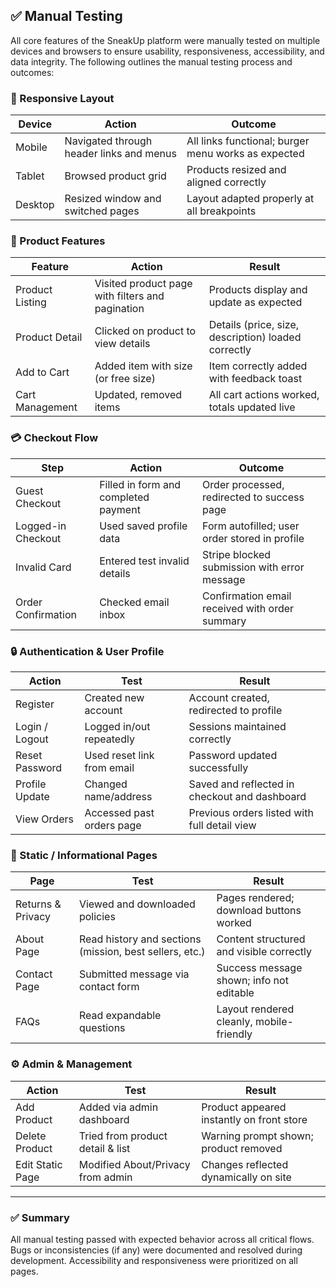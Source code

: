 ## ✅ Manual Testing

All core features of the SneakUp platform were manually tested on multiple devices and browsers to ensure usability, responsiveness, accessibility, and data integrity. The following outlines the manual testing process and outcomes:

### 📱 Responsive Layout
| Device | Action | Outcome |
|--------|--------|---------|
| Mobile | Navigated through header links and menus | All links functional; burger menu works as expected |
| Tablet | Browsed product grid | Products resized and aligned correctly |
| Desktop | Resized window and switched pages | Layout adapted properly at all breakpoints |

### 👟 Product Features
| Feature | Action | Result |
|--------|--------|--------|
| Product Listing | Visited product page with filters and pagination | Products display and update as expected |
| Product Detail | Clicked on product to view details | Details (price, size, description) loaded correctly |
| Add to Cart | Added item with size (or free size) | Item correctly added with feedback toast |
| Cart Management | Updated, removed items | All cart actions worked, totals updated live |

### 💳 Checkout Flow
| Step | Action | Outcome |
|------|--------|---------|
| Guest Checkout | Filled in form and completed payment | Order processed, redirected to success page |
| Logged-in Checkout | Used saved profile data | Form autofilled; user order stored in profile |
| Invalid Card | Entered test invalid details | Stripe blocked submission with error message |
| Order Confirmation | Checked email inbox | Confirmation email received with order summary |

### 🔒 Authentication & User Profile
| Action | Test | Result |
|--------|------|--------|
| Register | Created new account | Account created, redirected to profile |
| Login / Logout | Logged in/out repeatedly | Sessions maintained correctly |
| Reset Password | Used reset link from email | Password updated successfully |
| Profile Update | Changed name/address | Saved and reflected in checkout and dashboard |
| View Orders | Accessed past orders page | Previous orders listed with full detail view |

### 📄 Static / Informational Pages
| Page | Test | Result |
|------|------|--------|
| Returns & Privacy | Viewed and downloaded policies | Pages rendered; download buttons worked |
| About Page | Read history and sections (mission, best sellers, etc.) | Content structured and visible correctly |
| Contact Page | Submitted message via contact form | Success message shown; info not editable |
| FAQs | Read expandable questions | Layout rendered cleanly, mobile-friendly |

### ⚙️ Admin & Management
| Action | Test | Result |
|--------|------|--------|
| Add Product | Added via admin dashboard | Product appeared instantly on front store |
| Delete Product | Tried from product detail & list | Warning prompt shown; product removed |
| Edit Static Page | Modified About/Privacy from admin | Changes reflected dynamically on site |

---

### ✅ Summary
All manual testing passed with expected behavior across all critical flows. Bugs or inconsistencies (if any) were documented and resolved during development. Accessibility and responsiveness were prioritized on all pages.
